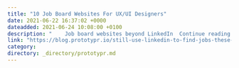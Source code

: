 ```yaml
---
title: "10 Job Board Websites For UX/UI Designers"
date: 2021-06-22 16:37:02 +0000
dateadded: 2021-06-24 10:08:00 +0100
description: "    Job board websites beyond LinkedIn  Continue reading on Prototypr »  "
link: "https://blog.prototypr.io/still-use-linkedin-to-find-jobs-these-job-websites-you-can-have-a-try-b8808ba1827f?source=rss----eb297ea1161a---4"
category:
directory: _directory/prototypr.md
---
```

